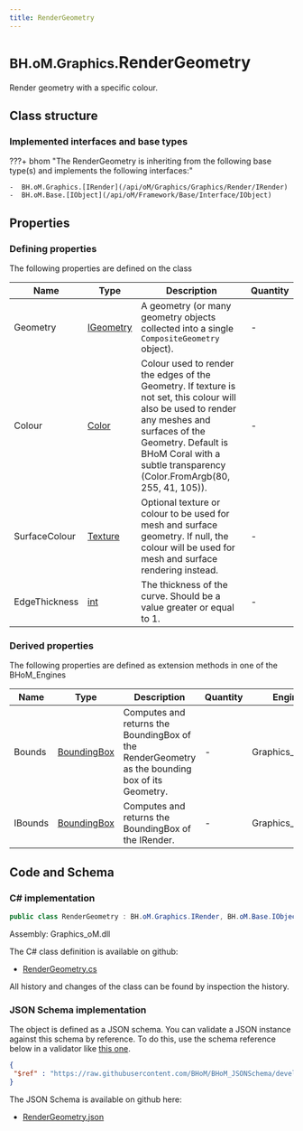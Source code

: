 ```yaml
---
title: RenderGeometry
---
```


# <small>BH.oM.Graphics.</small>**RenderGeometry**

Render geometry with a specific colour.

## Class structure

### Implemented interfaces and base types

???+ bhom "The RenderGeometry is inheriting from the following base type(s) and implements the following interfaces:"

    -  BH.oM.Graphics.[IRender](/api/oM/Graphics/Graphics/Render/IRender)
    -  BH.oM.Base.[IObject](/api/oM/Framework/Base/Interface/IObject)


## Properties



### Defining properties

The following properties are defined on the class

| Name             | Type             | Description      | Quantity         |
|------------------|------------------|------------------|------------------|
| Geometry | [IGeometry](/api/oM/Dimensional/Geometry/Interface/IGeometry) | A geometry (or many geometry objects collected into a single `CompositeGeometry` object). | - |
| Colour | [Color](https://learn.microsoft.com/en-us/dotnet/api/System.Drawing.Color?view=netstandard-2.0) | Colour used to render the edges of the Geometry. If texture is not set, this colour will also be used to render any meshes and surfaces of the Geometry. Default is BHoM Coral with a subtle transparency (Color.FromArgb(80, 255, 41, 105)). | - |
| SurfaceColour | [Texture](/api/oM/Graphics/Graphics/Render/Texture) | Optional texture or colour to be used for mesh and surface geometry. If null, the colour will be used for mesh and surface rendering instead. | - |
| EdgeThickness | [int](https://learn.microsoft.com/en-us/dotnet/api/System.Int32?view=netstandard-2.0) | The thickness of the curve. Should be a value greater or equal to 1. | - |


### Derived properties

The following properties are defined as extension methods in one of the BHoM_Engines

| Name             | Type             | Description      | Quantity         | Engine           |
|------------------|------------------|------------------|------------------|------------------|
| Bounds | [BoundingBox](/api/oM/Dimensional/Geometry/Misc/BoundingBox) | Computes and returns the BoundingBox of the RenderGeometry as the bounding box of its Geometry. | - | Graphics_Engine |
| IBounds | [BoundingBox](/api/oM/Dimensional/Geometry/Misc/BoundingBox) | Computes and returns the BoundingBox of the IRender. | - | Graphics_Engine |


## Code and Schema

### C# implementation

``` C# title="C#"
public class RenderGeometry : BH.oM.Graphics.IRender, BH.oM.Base.IObject
```

Assembly: Graphics_oM.dll

The C# class definition is available on github:

- [RenderGeometry.cs](https://github.com/BHoM/BHoM/blob/develop/Graphics_oM/Render\RenderGeometry.cs)

All history and changes of the class can be found by inspection the history.
### JSON Schema implementation

The object is defined as a JSON schema. You can validate a JSON instance against this schema by reference. To do this, use the schema reference below in a validator like [this one](https://www.jsonschemavalidator.net/).

``` json title="JSON Schema"
{
 "$ref" : "https://raw.githubusercontent.com/BHoM/BHoM_JSONSchema/develop/Graphics_oM/RenderGeometry.json"
}
```

The JSON Schema is available on github here:

- [RenderGeometry.json](https://github.com/BHoM/BHoM_JSONSchema/blob/develop/Graphics_oM/RenderGeometry.json)
